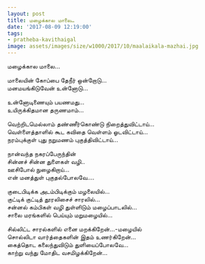 ```yaml
---
layout: post
title: மழைக்கால மாலை…
date: '2017-08-09 12:19:00'
tags:
- pratheba-kavithaigal
image: assets/images/size/w1000/2017/10/maalaikala-mazhai.jpg
---
```



மழைக்கால மாலை…

மாலையின் கோப்பை தேநீர் ஒன்றோடு...  
மனமயங்கிடுவேன் உன்னோடு...  

உன்னோடிணையும் பயணமது...  
உயிருக்கிதமான தருணமாம்...  

வெற்றிடமெல்லாம் தண்ணீர்கொண்டு நிறைத்துவிட்டாய்...  
வெள்ளைத்தாளில் கூட கவிதை வெள்ளம் ஓடவிட்டாய்...  
நரம்புக்குள் புது நறுமணம் புகுத்திவிட்டாய்...  

நான்வந்த நகரப்பேருந்தின்  
சின்னச் சின்ன துளைகள் வழி..  
ஊசிபோல் நுழைகிறாய்...  
என் மனத்துள் புகுதல்போலவே....  

குடைபிடிக்க அடம்பிடிக்கும் மழலையில்...  
குட்டிக் குட்டித் தூரலிசைச் சாரலில்...  
சன்னல் கம்பிகள் வழி துள்ளிடும் மழைப்பாடலில்...  
சாலை மரங்களில் பெய்யும் மறுமழையில்...  

சில்லிட்ட சாரல்களில் எனை மறக்கிறேன்...-மழையில்  
சொல்லிடா வார்த்தைகளின் இதம் உணர்கிறேன்...  
கைத்தொட கலைந்துவிடும் துளியைப்போலவே...  
காற்று வந்து மோதிட வசமிழக்கிறேன்...